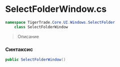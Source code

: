 
# SelectFolderWindow.cs
```csharp
namespace TigerTrade.Core.UI.Windows.SelectFolder  
    class SelectFolderWindow
```

> Описание

### Синтаксис
```csharp
public SelectFolderWindow()
```
